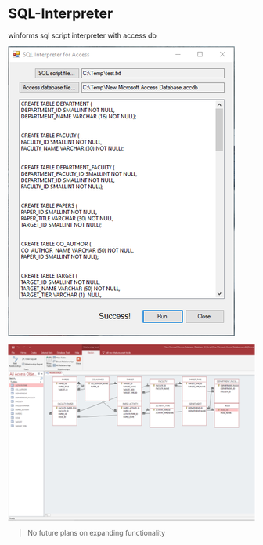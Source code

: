 # SQL-Interpreter
winforms sql script interpreter with access db

![alt text](screenshots/winform.PNG "Screenshot of winform program")

![alt text](screenshots/access.png "Screenshot of accessDB after script runs")


> No future plans on expanding functionality
